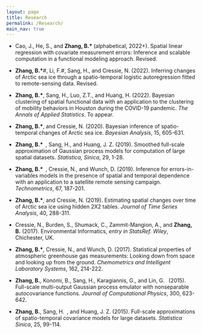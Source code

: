 ```yaml
---
layout: page
title: Research
permalink: /Research/
main_nav: true
---
```


- Cao, J., He, S., and **Zhang, B.\*** (alphabetical, 2022+). Spatial linear regression with covariate measurement errors: Inference and scalable computation in a functional modeling approach. Revised.


- **Zhang, B.\***\#, Li, F.\#, Sang, H., and Cressie, N. (2022). Inferring changes of Arctic sea ice through a spatio-temporal logistic autoregression fitted to remote-sensing data. Revised.


- **Zhang, B.\***, Sang, H., Luo, Z.T., and Huang, H. (2022). Bayesian clustering of spatial functional data with an application to the clustering of mobility behaviors in Houston during the COVID-19 pandemic. *The Annals of Applied Statistics*. To appear.


- **Zhang, B.\***, and Cressie, N. (2020). Bayesian inference of spatio-temporal changes of Arctic sea ice. *Bayesian Analysis*, 15, 605-631.


- **Zhang, B.\*** , Sang, H., and Huang, J. Z. (2019). Smoothed full-scale approximation of Gaussian process models for computation of large spatial datasets. *Statistica, Sinica*, 29, 1-28.


- **Zhang, B.\*** , Cressie, N., and Wunch, D. (2019). Inference for errors-in-variables models in the presence of spatial and temporal dependence with an application to a satellite remote sensing campaign. *Technometrics*, 67, 187-201.


- **Zhang, B.\***, and Cressie, N. (2019). Estimating spatial changes over time of Arctic sea ice using hidden 2X2 tables. *Journal of Time Series Analysis*, 40, 288-311.


- Cressie, N., Burden, S., Shumack, C., Zammit-Mangion, A., and **Zhang, B.** (2017). Environmental Informatics, *entry in StatsRef. Wiley*, Chichester, UK.


- **Zhang, B.\***, Cressie, N., and Wunch, D. (2017). Statistical properties of atmospheric greenhouse gas measurements: Looking down from space and looking up from the ground. *Chemometrics and Intelligent Laboratory Systems*, 162, 214-222.


- **Zhang, B.**, Konomi, B., Sang, H., Karagiannis, G., and Lin, G.  (2015). Full-scale multi-output Gaussian process emulator with nonseparable autocovariance functions. *Journal of Computational Physics*, 300, 623-642.


- **Zhang, B.**, Sang, H. , and Huang, J. Z. (2015). Full-scale approximations of spatio-temporal covariance models for large datasets. *Statistica Sinica*, 25, 99-114.



